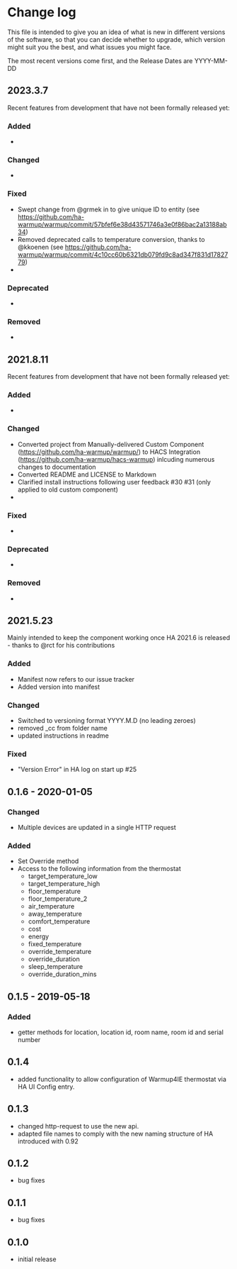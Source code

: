 Change log
==========

This file is intended to give you an idea of 
what is new in different versions of the software, 
so that you can decide whether to upgrade, 
which version might suit you the best, 
and what issues you might face.

The most recent versions come first, and the Release Dates are YYYY-MM-DD

## 2023.3.7

Recent features from development that have not been formally released yet:

### Added

* 

### Changed

* 

### Fixed

* Swept change from @grmek in to give unique ID to entity (see https://github.com/ha-warmup/warmup/commit/57bfef6e38d43571746a3e0f86bac2a13188ab34)
* Removed deprecated calls to temperature conversion, thanks to @kkoenen (see https://github.com/ha-warmup/warmup/commit/4c10cc60b6321db079fd9c8ad347f831d1782779)
* 

### Deprecated

* 

### Removed

* 

## 2021.8.11

Recent features from development that have not been formally released yet:

### Added

* 

### Changed

* Converted project from Manually-delivered Custom Component (https://github.com/ha-warmup/warmup/) to HACS Integration (https://github.com/ha-warmup/hacs-warmup) inlcuding numerous changes to documentation
* Converted README and LICENSE to Markdown
* Clarified install instructions following user feedback #30 #31 (only applied to old custom component)
* 

### Fixed

* 

### Deprecated

* 

### Removed

* 


## 2021.5.23

Mainly intended to keep the component working once HA 2021.6 is released - thanks to @rct for his contributions

### Added

* Manifest now refers to our issue tracker
* Added version into manifest

### Changed

* Switched to versioning format YYYY.M.D (no leading zeroes)
* removed _cc from folder name
* updated instructions in readme

### Fixed

* "Version Error" in HA log on start up #25



## 0.1.6 - 2020-01-05

### Changed

* Multiple devices are updated in a single HTTP request

### Added

- Set Override method
- Access to the following information from the thermostat
    - target_temperature_low
    - target_temperature_high
    - floor_temperature
    - floor_temperature_2
    - air_temperature
    - away_temperature
    - comfort_temperature
    - cost
    - energy
    - fixed_temperature
    - override_temperature
    - override_duration
    - sleep_temperature
    - override_duration_mins


## 0.1.5 - 2019-05-18

### Added

* getter methods for location, location id, room name, room id and serial number

0.1.4
-----

- added functionality to allow configuration of Warmup4IE thermostat via HA UI Config entry.


0.1.3
-----

- changed http-request to use the new api.
- adapted file names to comply with the new naming structure of HA introduced with 0.92

0.1.2
-----

- bug fixes

0.1.1
-----

- bug fixes

0.1.0
-----

- initial release


